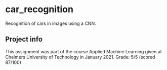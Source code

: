 # car_recognition

Recognition of cars in images using a CNN.

## Project info
This assignment was part of the course Applied Machine Learning given at Chalmers University of Technology in January 2021.
Grade: 5/5 (scored 87/100)
